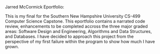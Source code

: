 Jarred McCormick Eportfolio:

This is my final for the Southern New Hampshire University CS-499 Computer Science Capstone.
This eportfolio contains a narrated code review, enhancements to be completed accross the 
three major graded areas: Software Design and Engineering, Algorithms and Data Structures,
and Databases.  I have decided to approach this project from the perspective of my first failure
within the program to show how much I have grown.
